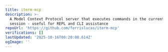 ```yaml
---
title: iterm-mcp
description: >-
  A Model Context Protocol server that executes commands in the current iTerm
  session - useful for REPL and CLI assistance
repoUrl: 'https://github.com/ferrislucas/iterm-mcp'
verifications: []
lastUpdated: '2025-10-16T00:20:08.614Z'
ogImage: ''
---
```


